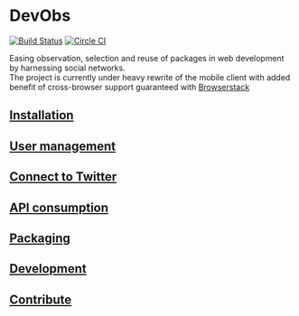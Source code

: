 # DevObs

[![Build Status](http://j.mp/1QSoTtq)](http://j.mp/1N2kspP) [![Circle CI](http://j.mp/1In2JNb)](http://j.mp/1TsP1tv)

Easing observation, selection and reuse of packages in web development by harnessing social networks.  
The project is currently under heavy rewrite of the mobile client with added benefit of cross-browser support guaranteed with [Browserstack](http://browserstack.com/)

## [Installation](app/Resources/doc/100-installation.md)

## [User management](app/Resources/doc/150-user-management.md)

## [Connect to Twitter](app/Resources/doc/180-connect-to-twitter.md)

## [API consumption](app/Resources/doc/190-api-consumption.md)

## [Packaging](app/Resources/doc/200-packaging.md)

## [Development](app/Resources/doc/210-development.md)

## [Contribute](app/Resources/doc/700-contribute.md)

